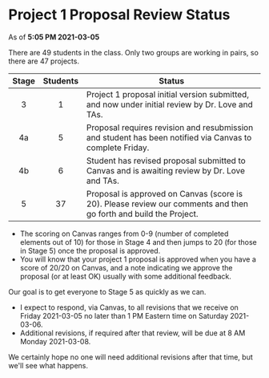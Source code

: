 # Project 1 Proposal Review Status

As of **5:05 PM 2021-03-05**

There are 49 students in the class. Only two groups are working in pairs, so there are 47 projects.

Stage | Students | Status
:----: | :------: | --------------------------------------------------------------------------------------
3 | 1 | Project 1 proposal initial version submitted, and now under initial review by Dr. Love and TAs.
4a | 5 | Proposal requires revision and resubmission and student has been notified via Canvas to complete Friday.
4b | 6 | Student has revised proposal submitted to Canvas and is awaiting review by Dr. Love and TAs.
5 | 37 | Proposal is approved on Canvas (score is 20). Please review our comments and then go forth and build the Project.

- The scoring on Canvas ranges from 0-9 (number of completed elements out of 10) for those in Stage 4 and then jumps to 20 (for those in Stage 5) once the proposal is approved.
- You will know that your project 1 proposal is approved when you have a score of 20/20 on Canvas, and a note indicating we approve the proposal (or at least OK) usually with some additional feedback. 

Our goal is to get everyone to Stage 5 as quickly as we can.

- I expect to respond, via Canvas, to all revisions that we receive on Friday 2021-03-05 no later than 1 PM Eastern time on Saturday 2021-03-06.
- Additional revisions, if required after that review, will be due at 8 AM Monday 2021-03-08.

We certainly hope no one will need additional revisions after that time, but we'll see what happens.
